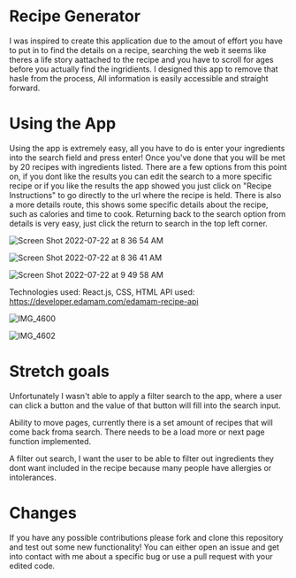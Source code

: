 # Recipe Generator 

I was inspired to create this application due to the amout of effort you have to put in to find the details on a recipe, searching the web it seems like theres a life story aattached to the recipe and you have to scroll for ages before you actually find the ingridients. I designed this app to remove that hasle from the process, All information is easily accessible and straight forward.

# Using the App

Using the app is extremely easy, all you have to do is enter your ingredients into the search field and press enter! Once you've done that you will be met by 20 recipes with ingredients listed. There are a few options from this point on, if you dont like the results you can edit the search to a more specific recipe or if you like the results the app showed you just click on "Recipe Instructions" to go directly to the url where the recipe is held. There is also a more details route, this shows some specific details about the recipe, such as calories and time to cook. Returning back to the search option from details is very easy, just click the return to search in the top left corner.


![Screen Shot 2022-07-22 at 8 36 54 AM](https://user-images.githubusercontent.com/88520969/180486929-704c1882-8cc4-43e2-9715-f20fefde0a4e.png)

![Screen Shot 2022-07-22 at 8 36 41 AM](https://user-images.githubusercontent.com/88520969/180486972-5d684a33-4ee4-49b5-af45-61031cd70309.png)

![Screen Shot 2022-07-22 at 9 49 58 AM](https://user-images.githubusercontent.com/88520969/180486990-d5f42258-6111-466a-b821-bc4d10adb0af.png)


Technologies used: React.js, CSS, HTML
API used: https://developer.edamam.com/edamam-recipe-api

![IMG_4600](https://user-images.githubusercontent.com/88520969/180489359-e9dcb48a-a05a-4e8c-ab58-d19102640491.jpeg)

![IMG_4602](https://user-images.githubusercontent.com/88520969/180489498-6603a0a5-c856-44e2-a0bc-3c715555c39c.jpeg)


# Stretch goals 

Unfortunately I wasn't able to apply a filter search to the app, where a user can click a button and the value of that button will fill into the search input.

Ability to move pages, currently there is a set amount of recipes that will come back froma search. There needs to be a load more or next page function implemented.

A filter out search, I want the user to be able to filter out ingredients they dont want included in the recipe because many people have allergies or intolerances.


# Changes

If you have any possible contributions please fork and clone this repository and test out some new functionality! You can either open an issue and get into contact with me about a specific bug or use a pull request with your edited code.
